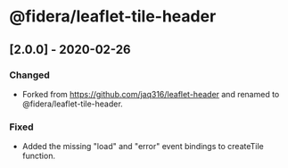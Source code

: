 # @fidera/leaflet-tile-header

## [2.0.0] - 2020-02-26

### Changed

- Forked from https://github.com/jaq316/leaflet-header and renamed to @fidera/leaflet-tile-header.

### Fixed

- Added the missing "load" and "error" event bindings to createTile function.

